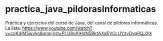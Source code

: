 # practica_java_pildorasInformaticas
Práctica y ejercicios del curso de Java, del canal de píldoras informáticas. La lista: https://www.youtube.com/watch?v=coK4jM5wvko&amp;list=PLU8oAlHdN5BktAXdEVCLUYzvDyqRQJ2lk
